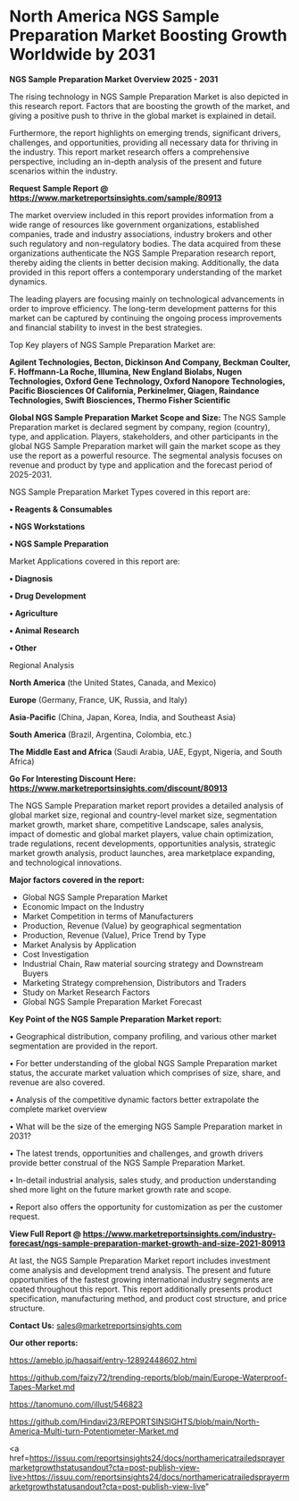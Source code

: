 # North America NGS Sample Preparation Market Boosting Growth Worldwide by 2031

<Strong> NGS Sample Preparation Market Overview 2025 - 2031</strong>

The rising technology in NGS Sample Preparation Market is also depicted in this research report. Factors that are boosting the growth of the market, and giving a positive push to thrive in the global market is explained in detail.

Furthermore, the report highlights on emerging trends, significant drivers, challenges, and opportunities, providing all necessary data for thriving in the industry. This report market research offers a comprehensive perspective, including an in-depth analysis of the present and future scenarios within the industry.

<strong>Request Sample Report @ <a href=https://www.marketreportsinsights.com/sample/80913>https://www.marketreportsinsights.com/sample/80913</a></strong>

The market overview included in this report provides information from a wide range of resources like government organizations, established companies, trade and industry associations, industry brokers and other such regulatory and non-regulatory bodies. The data acquired from these organizations authenticate the NGS Sample Preparation research report, thereby aiding the clients in better decision making. Additionally, the data provided in this report offers a contemporary understanding of the market dynamics.

The leading players are focusing mainly on technological advancements in order to improve efficiency. The long-term development patterns for this market can be captured by continuing the ongoing process improvements and financial stability to invest in the best strategies.

Top Key players of NGS Sample Preparation Market are:

<strong>Agilent Technologies, Becton, Dickinson And Company, Beckman Coulter, F. Hoffmann-La Roche, Illumina, New England Biolabs, Nugen Technologies, Oxford Gene Technology, Oxford Nanopore Technologies, Pacific Biosciences Of California, Perkinelmer, Qiagen, Raindance Technologies, Swift Biosciences, Thermo Fisher Scientific</strong>

<strong><b>Global NGS Sample Preparation Market Scope and Size:</b></strong>
The NGS Sample Preparation market is declared segment by company, region (country), type, and application. Players, stakeholders, and other participants in the global NGS Sample Preparation market will gain the market scope as they use the report as a powerful resource. The segmental analysis focuses on revenue and product by type and application and the forecast period of 2025-2031.

NGS Sample Preparation Market Types covered in this report are:

<strong>• Reagents & Consumables

• NGS Workstations

• NGS Sample Preparation</strong>

Market Applications covered in this report are:

<strong>• Diagnosis

• Drug Development

• Agriculture

• Animal Research

• Other</strong> 

Regional Analysis

<strong>North America</strong> (the United States, Canada, and Mexico)

<strong>Europe</strong> (Germany, France, UK, Russia, and Italy)

<strong>Asia-Pacific</strong> (China, Japan, Korea, India, and Southeast Asia)

<strong>South America</strong> (Brazil, Argentina, Colombia, etc.)

<strong>The Middle East and Africa</strong> (Saudi Arabia, UAE, Egypt, Nigeria, and South Africa)

<strong>Go For Interesting Discount Here: <a href=https://www.marketreportsinsights.com/discount/80913>https://www.marketreportsinsights.com/discount/80913</a></strong>

The NGS Sample Preparation market report provides a detailed analysis of global market size, regional and country-level market size, segmentation market growth, market share, competitive Landscape, sales analysis, impact of domestic and global market players, value chain optimization, trade regulations, recent developments, opportunities analysis, strategic market growth analysis, product launches, area marketplace expanding, and technological innovations.

<strong><b>Major factors covered in the report:</b></strong>
<ul>
  <li>Global NGS Sample Preparation Market </li>
  <li>Economic Impact on the Industry</li>
  <li>Market Competition in terms of Manufacturers</li>
  <li>Production, Revenue (Value) by geographical segmentation</li>
  <li>Production, Revenue (Value), Price Trend by Type</li>
  <li>Market Analysis by Application</li>
  <li>Cost Investigation</li>
  <li>Industrial Chain, Raw material sourcing strategy and Downstream Buyers</li>
  <li>Marketing Strategy comprehension, Distributors and Traders</li>
  <li>Study on Market Research Factors</li>
  <li>Global NGS Sample Preparation Market Forecast</li>
</ul>

<strong><b>Key Point of the NGS Sample Preparation Market report:</b></strong>

• Geographical distribution, company profiling, and various other market segmentation are provided in the report.

• For better understanding of the global NGS Sample Preparation market status, the accurate market valuation which comprises of size, share, and revenue are also covered.

• Analysis of the competitive dynamic factors better extrapolate the complete market overview

• What will be the size of the emerging NGS Sample Preparation market in 2031?

• The latest trends, opportunities and challenges, and growth drivers provide better construal of the NGS Sample Preparation Market.

• In-detail industrial analysis, sales study, and production understanding shed more light on the future market growth rate and scope.

• Report also offers the opportunity for customization as per the customer request.

<strong><b>View Full Report @ <a href=https://www.marketreportsinsights.com/industry-forecast/ngs-sample-preparation-market-growth-and-size-2021-80913>https://www.marketreportsinsights.com/industry-forecast/ngs-sample-preparation-market-growth-and-size-2021-80913</a></b></strong>


At last, the NGS Sample Preparation Market report includes investment come analysis and development trend analysis. The present and future opportunities of the fastest growing international industry segments are coated throughout this report. This report additionally presents product specification, manufacturing method, and product cost structure, and price structure.

<strong>Contact Us:</strong>
sales@marketreportsinsights.com

<strong>Our other reports:</strong>

<a href=https://ameblo.jp/haqsaif/entry-12892448602.html>https://ameblo.jp/haqsaif/entry-12892448602.html</a>

<a href=https://github.com/faizy72/trending-reports/blob/main/Europe-Waterproof-Tapes-Market.md>https://github.com/faizy72/trending-reports/blob/main/Europe-Waterproof-Tapes-Market.md</a>

<a href=https://tanomuno.com/illust/546823>https://tanomuno.com/illust/546823</a>

<a href=https://github.com/Hindavi23/REPORTSINSIGHTS/blob/main/North-America-Multi-turn-Potentiometer-Market.md>https://github.com/Hindavi23/REPORTSINSIGHTS/blob/main/North-America-Multi-turn-Potentiometer-Market.md</a>

<a href=https://issuu.com/reportsinsights24/docs/northamericatrailedsprayermarketgrowthstatusandout?cta=post-publish-view-live>https://issuu.com/reportsinsights24/docs/northamericatrailedsprayermarketgrowthstatusandout?cta=post-publish-view-live</a>"
